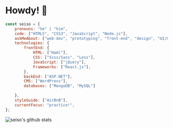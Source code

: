 # Howdy! :hibiscus:

```javascript
const seiso = {
    pronouns: "he" | "him",
    code: ["HTML5", "CSS3", "JavaScript", "Node.js"],
    askMeAbout: ["web-dev", "prototyping", "front-end", "design", "UI/UX", "music"],
    technologies: {
        frontEnd: {
            HTML: ["Haml"],
            CSS: ["Scss/Sass", "Less"],
            JavaScript: ["jQuery"],
            Frameworks: ["React.js"],
        },
        backEnd: ["ASP.NET"],
        CMS: ["WordPress"],
        databases: ["MongoDB", "MySQL"]
        
    },
    styleGuide: ["AirBnB"],
    currentFocus: "practice!",
};
```

![seiso's github stats](https://github-readme-stats.vercel.app/api?username=sei-so&theme=tokyonight&show_icons=true&include_all_commits=true)
